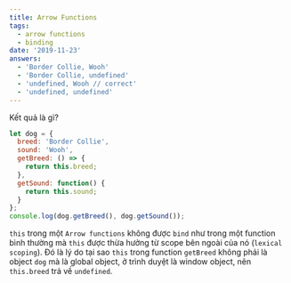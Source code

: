 ```yaml
---
title: Arrow Functions
tags:
  - arrow functions
  - binding
date: '2019-11-23'
answers:
  - 'Border Collie, Wooh'
  - 'Border Collie, undefined'
  - 'undefined, Wooh // correct'
  - 'undefined, undefined'
---
```


Kết quả là gì?

```javascript
let dog = {
  breed: 'Border Collie',
  sound: 'Wooh',
  getBreed: () => {
    return this.breed;
  },
  getSound: function() {
    return this.sound;
  }
};
console.log(dog.getBreed(), dog.getSound());
```

<!-- explanation -->

`this` trong một `Arrow functions` không được `bind` như trong một function bình thường mà `this` được thừa hưởng từ scope bên ngoài của nó (`lexical scoping`). Đó là lý do tại sao `this` trong function `getBreed` không phải là object `dog` mà là global object, ở trình duyệt là window object, nên `this.breed` trả về `undefined`.
